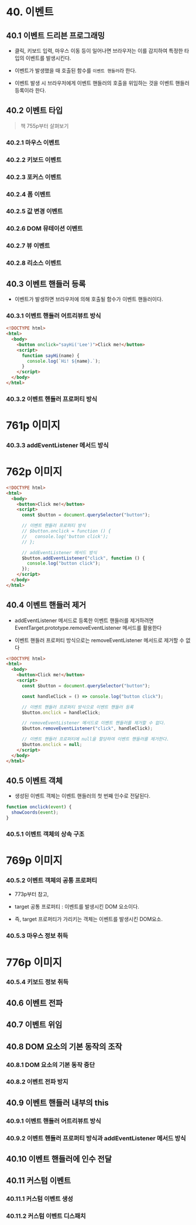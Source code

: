 # 40. 이벤트

## 40.1 이벤트 드리븐 프로그래밍

- 클릭, 키보드 입력, 마우스 이동 등이 일어나면 브라우저는 이를 감지하여 특정한 타입의 이벤트를 발생시킨다.

- 이벤트가 발생했을 때 호출된 함수를 `이벤트 핸들러`라 한다.
- 이벤트 발생 시 브라우저에게 이벤트 핸들러의 호출을 위임하는 것을 이벤트 핸들러 등록이라 한다.

## 40.2 이벤트 타입

> 책 755p부터 살펴보기

### 40.2.1 마우스 이벤트

### 40.2.2 키보드 이벤트

### 40.2.3 포커스 이벤트

### 40.2.4 폼 이벤트

### 40.2.5 값 변경 이벤트

### 40.2.6 DOM 뮤테이션 이벤트

### 40.2.7 뷰 이벤트

### 40.2.8 리소스 이벤트

## 40.3 이벤트 핸들러 등록

- 이벤트가 발생하면 브라우저에 의해 호출될 함수가 이벤트 핸들러이다.

### 40.3.1 이벤트 핸들러 어트리뷰트 방식

```html
<!DOCTYPE html>
<html>
  <body>
    <button onclick="sayHi('Lee')">Click me!</button>
    <script>
      function sayHi(name) {
        console.log(`Hi! ${name}.`);
      }
    </script>
  </body>
</html>
```

### 40.3.2 이벤트 핸들러 프로퍼티 방식

# 761p 이미지

### 40.3.3 addEventListener 메서드 방식

# 762p 이미지

```html
<!DOCTYPE html>
<html>
  <body>
    <button>Click me!</button>
    <script>
      const $button = document.querySelector("button");

      // 이벤트 핸들러 프로퍼티 방식
      // $button.onclick = function () {
      //   console.log('button click');
      // };

      // addEventListener 메서드 방식
      $button.addEventListener("click", function () {
        console.log("button click");
      });
    </script>
  </body>
</html>
```

## 40.4 이벤트 핸들러 제거

- addEventListener 메서드로 등록한 이벤트 핸들러를 제거하려면 EventTarget.prototype.removeEventListener 메서드를 활용한다

- 이벤트 핸들러 프로퍼티 방식으로는 removeEventListener 메서드로 제거할 수 없다

```html
<!DOCTYPE html>
<html>
  <body>
    <button>Click me!</button>
    <script>
      const $button = document.querySelector("button");

      const handleClick = () => console.log("button click");

      // 이벤트 핸들러 프로퍼티 방식으로 이벤트 핸들러 등록
      $button.onclick = handleClick;

      // removeEventListener 메서드로 이벤트 핸들러를 제거할 수 없다.
      $button.removeEventListener("click", handleClick);

      // 이벤트 핸들러 프로퍼티에 null을 할당하여 이벤트 핸들러를 제거한다.
      $button.onclick = null;
    </script>
  </body>
</html>
```

## 40.5 이벤트 객체

- 생성된 이벤트 객체는 이벤트 핸들러의 첫 번째 인수로 전달된다.

```javascript
function onclick(event) {
  showCoords(event);
}
```

### 40.5.1 이벤트 객체의 상속 구조

# 769p 이미지

### 40.5.2 이벤트 객체의 공통 프로퍼티

- 773p부터 참고,

- target 공통 프로퍼티 : 이벤트를 발생시킨 DOM 요소이다.
- 즉, target 프로퍼티가 가리키는 객체는 이벤트를 발생시킨 DOM요소.

### 40.5.3 마우스 정보 취득

# 776p 이미지

### 40.5.4 키보드 정보 취득

## 40.6 이벤트 전파

## 40.7 이벤트 위임

## 40.8 DOM 요소의 기본 동작의 조작

### 40.8.1 DOM 요소의 기본 동작 중단

### 40.8.2 이벤트 전파 방지

## 40.9 이벤트 핸들러 내부의 this

### 40.9.1 이벤트 핸들러 어트리뷰트 방식

### 40.9.2 이벤트 핸들러 프로퍼티 방식과 addEventListener 메서드 방식

## 40.10 이벤트 핸들러에 인수 전달

## 40.11 커스텀 이벤트

### 40.11.1 커스텀 이벤트 생성

### 40.11.2 커스텀 이벤트 디스패치
